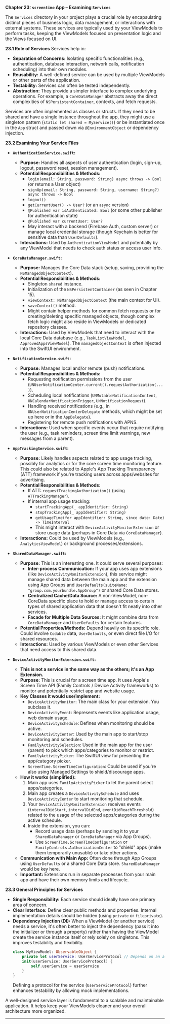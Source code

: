 **Chapter 23: `screentime` App – Examining `Services`**

The `Services` directory in your project plays a crucial role by encapsulating distinct pieces of business logic, data management, or interactions with external systems. These services are typically used by your ViewModels to perform tasks, keeping the ViewModels focused on presentation logic and the Views focused on UI.

**23.1 Role of Services**
Services help in:
*   **Separation of Concerns:** Isolating specific functionalities (e.g., authentication, database interaction, network calls, notification scheduling) into their own modules.
*   **Reusability:** A well-defined service can be used by multiple ViewModels or other parts of the application.
*   **Testability:** Services can often be tested independently.
*   **Abstraction:** They provide a simpler interface to complex underlying operations. For example, a `CoreDataManager` abstracts away the direct complexities of `NSPersistentContainer`, contexts, and fetch requests.

Services are often implemented as classes or structs. If they need to be shared and have a single instance throughout the app, they might use a singleton pattern (`static let shared = MyService()`) or be instantiated once in the `App` struct and passed down via `@EnvironmentObject` or dependency injection.

**23.2 Examining Your Service Files**

*   **`AuthenticationService.swift`:**
    *   **Purpose:** Handles all aspects of user authentication (login, sign-up, logout, password reset, session management).
    *   **Potential Responsibilities & Methods:**
        *   `login(email: String, password: String) async throws -> Bool` (or returns a User object)
        *   `signUp(email: String, password: String, username: String?) async throws -> Bool`
        *   `logout()`
        *   `getCurrentUser() -> User?` (or an `async` version)
        *   `@Published var isAuthenticated: Bool` (or some other publisher for authentication state)
        *   `@Published var currentUser: User?`
        *   May interact with a backend (Firebase Auth, custom server) or manage local credential storage (though Keychain is better for sensitive data than `UserDefaults`).
    *   **Interactions:** Used by `AuthenticationViewModel` and potentially by any ViewModel that needs to check auth status or access user info.

*   **`CoreDataManager.swift`:**
    *   **Purpose:** Manages the Core Data stack (setup, saving, providing the `NSManagedObjectContext`).
    *   **Potential Responsibilities & Methods:**
        *   Singleton `shared` instance.
        *   Initialization of the `NSPersistentContainer` (as seen in Chapter 15).
        *   `viewContext: NSManagedObjectContext` (the main context for UI).
        *   `saveContext()` method.
        *   Might contain helper methods for common fetch requests or for creating/deleting specific managed objects, though complex fetch logic might also reside in ViewModels or dedicated repository classes.
    *   **Interactions:** Used by ViewModels that need to interact with the local Core Data database (e.g., `TaskListViewModel`, `ApprovedAppsViewModel`). The `managedObjectContext` is often injected into the SwiftUI environment.

*   **`NotificationService.swift`:**
    *   **Purpose:** Manages local and/or remote (push) notifications.
    *   **Potential Responsibilities & Methods:**
        *   Requesting notification permissions from the user (`UNUserNotificationCenter.current().requestAuthorization(...)`).
        *   Scheduling local notifications (`UNMutableNotificationContent`, `UNCalendarNotificationTrigger`, `UNNotificationRequest`).
        *   Handling received notifications (e.g., in `UNUserNotificationCenterDelegate` methods, which might be set up here or in the `AppDelegate`).
        *   Registering for remote push notifications with APNS.
    *   **Interactions:** Used when specific events occur that require notifying the user (e.g., task reminders, screen time limit warnings, new messages from a parent).

*   **`AppTrackingService.swift`:**
    *   **Purpose:** Likely handles aspects related to app usage tracking, possibly for analytics or for the core screen time monitoring feature. This could also be related to Apple's App Tracking Transparency (ATT) framework if you're tracking users across apps/websites for advertising.
    *   **Potential Responsibilities & Methods:**
        *   If ATT: `requestTrackingAuthorization()` (using `ATTrackingManager`).
        *   If internal app usage tracking:
            *   `startTrackingApp(_ appIdentifier: String)`
            *   `stopTrackingApp(_ appIdentifier: String)`
            *   `getUsageTime(for appIdentifier: String, since date: Date) -> TimeInterval`
            *   This might interact with `DeviceActivityMonitorExtension` or store usage data (perhaps in Core Data via `CoreDataManager`).
    *   **Interactions:** Could be used by ViewModels (e.g., `AnalyticsViewModel`) or background processes/extensions.

*   **`SharedDataManager.swift`:**
    *   **Purpose:** This is an interesting one. It could serve several purposes:
        *   **Inter-process Communication:** If your app uses app extensions (like `DeviceActivityMonitorExtension`), this service might manage shared data between the main app and the extension using App Groups and `UserDefaults(suiteName: "group.com.yourbundle.AppGroup")` or shared Core Data stores.
        *   **Centralized Cache/Data Source:** A non-ViewModel, non-CoreData specific place to hold or manage access to certain types of shared application data that doesn't fit neatly into other services.
        *   **Facade for Multiple Data Sources:** It might combine data from `CoreDataManager` and `UserDefaults` for certain features.
    *   **Potential Properties/Methods:** Depend heavily on its specific role. Could involve `Codable` data, `UserDefaults`, or even direct file I/O for shared resources.
    *   **Interactions:** Used by various ViewModels or even other Services that need access to this shared data.

*   **`DeviceActivityMonitorExtension.swift`:**
    *   **This is not a service in the same way as the others; it's an App Extension.**
    *   **Purpose:** This is crucial for a screen time app. It uses Apple's Screen Time API (Family Controls / Device Activity frameworks) to monitor and potentially restrict app and website usage.
    *   **Key Classes it would use/implement:**
        *   `DeviceActivityMonitor`: The main class for your extension. You subclass it.
        *   `DeviceActivityEvent`: Represents events like application usage, web domain usage.
        *   `DeviceActivitySchedule`: Defines when monitoring should be active.
        *   `DeviceActivityCenter`: Used by the main app to start/stop monitoring and schedules.
        *   `FamilyActivitySelection`: Used in the main app for the user (parent) to pick which apps/categories to monitor or restrict.
        *   `FamilyActivityPicker`: The SwiftUI view for presenting the app/category picker.
        *   `ScreenTime.ScreenTimeConfiguration`: Could be used if you're also using Managed Settings to shield/discourage apps.
    *   **How it works (simplified):**
        1.  Main app uses `FamilyActivityPicker` to let the parent select apps/categories.
        2.  Main app creates a `DeviceActivitySchedule` and uses `DeviceActivityCenter` to start monitoring that schedule.
        3.  Your `DeviceActivityMonitorExtension` receives events (`intervalDidStart`, `intervalDidEnd`, `eventDidReachThreshold`) related to the usage of the selected apps/categories during the active schedule.
        4.  Inside the extension, you can:
            *   Record usage data (perhaps by sending it to your `SharedDataManager` or `CoreDataManager` via App Groups).
            *   Use `ScreenTime.ScreenTimeConfiguration` or `FamilyControls.AuthorizationCenter` to "shield" apps (make them temporarily unusable) or take other actions.
    *   **Communication with Main App:** Often done through App Groups using `UserDefaults` or a shared Core Data store. `SharedDataManager` would be key here.
    *   **Important:** Extensions run in separate processes from your main app and have their own memory limits and lifecycle.

**23.3 General Principles for Services**
*   **Single Responsibility:** Each service should ideally have one primary area of concern.
*   **Clear Interface:** Define clear public methods and properties. Internal implementation details should be hidden (using `private` or `fileprivate`).
*   **Dependency Injection (DI):** When a ViewModel (or another service) needs a service, it's often better to inject the dependency (pass it into the initializer or through a property) rather than having the ViewModel create the service instance itself or rely solely on singletons. This improves testability and flexibility.
    ```swift
    class MyViewModel: ObservableObject {
        private let userService: UserServiceProtocol // Depends on an abstraction
        init(userService: UserServiceProtocol) {
            self.userService = userService
        }
    }
    ```
    Defining a protocol for the service (`UserServiceProtocol`) further enhances testability by allowing mock implementations.

A well-designed service layer is fundamental to a scalable and maintainable application. It helps keep your ViewModels cleaner and your overall architecture more organized.

--- 